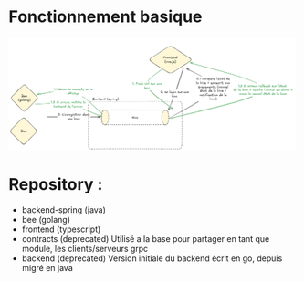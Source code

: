 # Fonctionnement basique

![Design de l'application](../archi-design.png)

# Repository : 
- backend-spring (java)
- bee (golang)
- frontend (typescript)
- contracts (deprecated) Utilisé a la base pour partager en tant que module, les clients/serveurs grpc
- backend (deprecated) Version initiale du backend écrit en go, depuis migré en java
